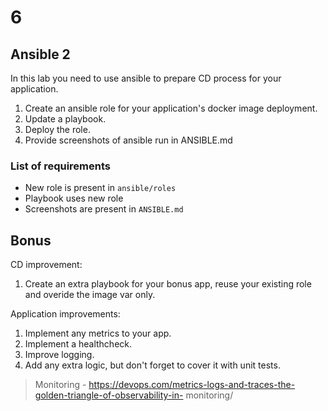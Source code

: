 # 6

## Ansible 2

In this lab you need to use ansible to prepare CD process for your application.

1. Create an ansible role for your application's docker image deployment.
2. Update a playbook.
3. Deploy the role.
4. Provide screenshots of ansible run in ANSIBLE.md

### List of requirements

- New role is present in `ansible/roles`
- Playbook uses new role
- Screenshots are present in `ANSIBLE.md`

## Bonus

CD improvement:

1. Create an extra playbook for your bonus app, reuse your existing role and overide the image var only.

Application improvements:

1. Implement any metrics to your app.
2. Implement a healthcheck.
3. Improve logging.
4. Add any extra logic, but don't forget to cover it with unit tests.

> Monitoring - https://devops.com/metrics-logs-and-traces-the-golden-triangle-of-observability-in-
> monitoring/
